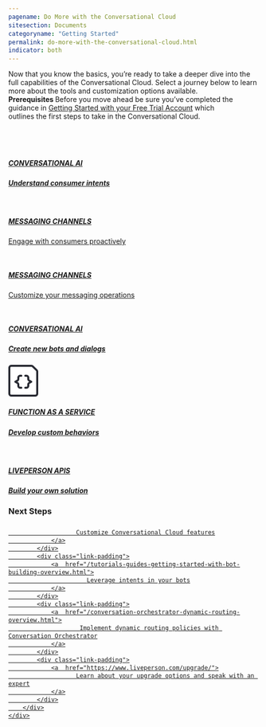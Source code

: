 ```yaml
---
pagename: Do More with the Conversational Cloud
sitesection: Documents
categoryname: "Getting Started"
permalink: do-more-with-the-conversational-cloud.html
indicator: both
---
```


<div class="lp-container">
            <div class="header-paragraph">
       Now that you know the basics, you’re ready to take a deeper dive into the full capabilities of the Conversational Cloud. Select a journey below to learn more about the tools and customization options available.
            </div>
</div>
<div class="container-note">
    <div class="note" style="width:91%">
    <b> Prerequisites </b> Before you move ahead be sure you’ve completed the guidance in <a href="/getting-started-with-your-free-trial-account.html" alt="Developer guide">Getting Started with your Free Trial Account</a> which outlines the first steps to take in the Conversational Cloud.
  </div>
</div>

<div class="card-container" style="margin-top:40px;">
        <a class="welcome-card"  href="https://knowledge.liveperson.com/getting-started-getting-started-with-intents.html">
        <img class="container-image" src="img/ic_robot.svg" alt=""/>
        <h5 class="getstarted-title">CONVERSATIONAL AI </h5>
        <h5 class="getstarted-content ">Understand consumer intents</h5>
        </a>
        <a class="welcome-card" target="_blank" href="https://knowledge.liveperson.com/getting-started-getting-started-with-proactive-messaging.html">
        <img class="container-image" src="img/ic_Facebook.svg" alt=""/>
        <h5 class="getstarted-title">MESSAGING CHANNELS</h5>
        <p class="getstarted-content ">Engage with consumers proactively</p>
        </a>
        <a class="welcome-card" target="_blank" href="https://knowledge.liveperson.com/getting-started-getting-started-with-messaging.html">
        <img class="container-image" src="img/ic_Facebook.svg" alt=""/>
        <h5 class="getstarted-title">MESSAGING CHANNELS</h5>
        <p class="getstarted-content ">Customize your messaging operations</p>
        </a>
        <a class="welcome-card"  href="/tutorials-guides-getting-started-with-bot-building-overview.html">
        <img class="container-image" src="img/ic_robot.svg" alt=""/>
        <h5 class="getstarted-title">CONVERSATIONAL AI </h5>
        <h5 class="getstarted-content ">Create new bots and dialogs</h5>
        </a>
        <a class="welcome-card" target="_blank" href="https://knowledge.liveperson.com/developer-tools-liveperson-functions-overview.html">
        <img class="container-image" src="img/ic_functions.svg" alt=""/>
        <h5 class="getstarted-title">FUNCTION AS A SERVICE</h5>
        <h5 class="getstarted-content ">Develop custom behaviors </h5>
        </a>
        <a class="welcome-card" href="/api-guidelines-accessing-liveperson-apis.html">
        <img class="container-image" src="img/ic_APIs.svg" alt=""/>
        <h5 class="getstarted-title">LIVEPERSON APIS</h5>
        <h5 class="getstarted-content ">Build your own solution</h5>
        </a>
</div>
  <div class="external-link-container">
        <div id="LEFeatures" class="header-lp4-external">
            <h3>Next Steps</h3>
            <div class="link-padding" style="margin-top:24px">
                <a  href="/customizing-the-conversational-cloud.html">

                       Customize Conversational Cloud features
                </a>
            </div>
            <div class="link-padding">
                <a  href="/tutorials-guides-getting-started-with-bot-building-overview.html">
                          Leverage intents in your bots
                </a>
            </div>
            <div class="link-padding">
                <a  href="/conversation-orchestrator-dynamic-routing-overview.html">
                        Implement dynamic routing policies with Conversation Orchestrator
                </a>
            </div>
            <div class="link-padding">
                <a  href="https://www.liveperson.com/upgrade/">
                       Learn about your upgrade options and speak with an expert
                </a>
            </div>
        </div>
    </div>
